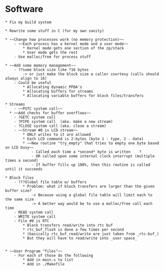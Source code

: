 # Software

	* Fix my build system

	* Rewrite some stuff in C (for my own sanity)

	* ~~Change how processes work (no memory protection)~~
		- ~~Each process has a kernel mode and a user mode~~
			* Kernel mode gets one section of the zp/stack
			* User mode gets the rest
		- Use malloc/free for process stuff

	* ~~Add some memory management~~
		- ??some block size like ?16 bytes
			-> or just make the block size a caller courtesy (calls should always align to 16)
		- Could be useful
			* Allocating dynamic PPDA's
			* Allocating buffers for streams
			* Allocating variable buffers for block files/transfers

	* Streams
		- ~~PUTC system call~~
      * ~~Add checks for buffer overflows~~
		- ?GETC system call
		- ?PIPE system call  (aka. make a new stream)
		- ?CLOSE system call (aka. close a stream)
		- ~~Stream #0 is LCD stream~~
			* ONLY writes to it are allowed
			* Each LCD command is 2-bytes (byte 1 - type, 2 - data)
			* ~~New routine "try_empty" that tries to empty one byte based on LCD busy~~
				- Called each time a *second* byte is written    ?
				- OR called upon some internal clock interrupt (multiple times a second)
				- If buffer fills up 100%, then this routine is called until it succeeds

	* Block files
		- ???Global file table w/ buffers
			* Problem: what if block transfers are larger than the given buffer size?
				-> Because using a global file table will limit each to the same size
				-> A better way would be to use a malloc/free call each time
		- READ system call
		- WRITE system call
		- File #0 is RTC
			* Block transfers read/write into rtc buf
			* rtc_buf_flush is done a few times per second
			* (basically rtc_buf_read/write are just taken from _rtc-buf_)
			* But they will have to read/write into _user space_


	* ~~User Program "files"~~
		- For each of those do the following
			* Add in main.s to list
			* Add in ./Makefile
